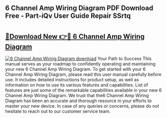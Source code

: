 ## 6 Channel Amp Wiring Diagram PDF Download Free - Part-iQv User Guide Repair SSrtq

# <h2><a href="http://dfljpp0.blite.top/?on=6+Channel+Amp+Wiring+Diagram">🔗Download New 👉🔴 6 Channel Amp Wiring Diagram</a></h2>

[![6 Channel Amp Wiring Diagram download](https://i.imgur.com/lujVjoI.png)](http://dfljpp0.blite.top/?on=6+Channel+Amp+Wiring+Diagram)
Your Path to Success This manual serves as your roadmap to confidently operating and maintaining your new 6 Channel Amp Wiring Diagram. To get started with your 6 Channel Amp Wiring Diagram, please read this user manual carefully before use. It includes detailed instructions for product setup, as well as information on how to use its various features and capabilities. List of features are just some of the remarkable capabilities available in your new 6 Channel Amp Wiring Diagram. We trust that the6 Channel Amp Wiring Diagram has been an accurate and thorough resource in your efforts to master your new device. In case of any queries or concerns, please do not hesitate to reach out to our customer service team.
